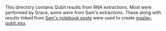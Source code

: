 This directory contains Qubit results from RNA extractions. Most were performed by Grace, some were from Sam's extractions. These along with results linked from [Sam's notebook posts](https://robertslab.github.io/sams-notebook/) were used to create [master-qubit.xlsx](https://github.com/RobertsLab/project-crab/blob/master/analyses/master-qubit.xlsx). 
